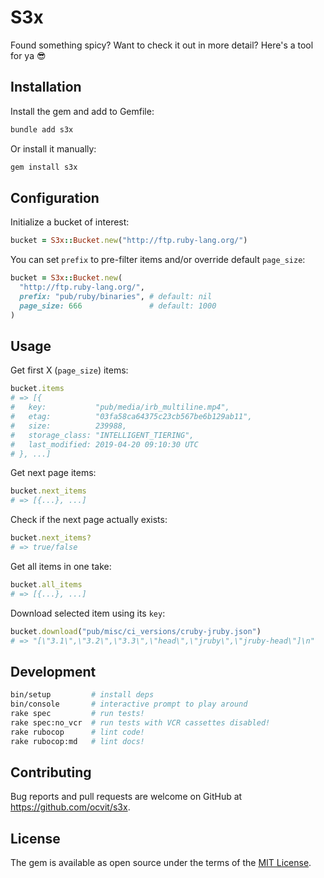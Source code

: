 # S3x

Found something spicy? Want to check it out in more detail? Here's a tool for ya 😎

## Installation

Install the gem and add to Gemfile:

```sh
bundle add s3x
```

Or install it manually:

```sh
gem install s3x
```

## Configuration

Initialize a bucket of interest:

```ruby
bucket = S3x::Bucket.new("http://ftp.ruby-lang.org/")
```

You can set `prefix` to pre-filter items and/or override default `page_size`:

```ruby
bucket = S3x::Bucket.new(
  "http://ftp.ruby-lang.org/",
  prefix: "pub/ruby/binaries", # default: nil
  page_size: 666               # default: 1000
)
```

## Usage

Get first X (`page_size`) items:

```ruby
bucket.items
# => [{
#   key:           "pub/media/irb_multiline.mp4",
#   etag:          "03fa58ca64375c23cb567be6b129ab11",
#   size:          239988,
#   storage_class: "INTELLIGENT_TIERING",
#   last_modified: 2019-04-20 09:10:30 UTC
# }, ...]
```

Get next page items:

```ruby
bucket.next_items
# => [{...}, ...]
```

Check if the next page actually exists:

```ruby
bucket.next_items?
# => true/false
```

Get all items in one take:

```ruby
bucket.all_items
# => [{...}, ...]
```

Download selected item using its `key`:

```ruby
bucket.download("pub/misc/ci_versions/cruby-jruby.json")
# => "[\"3.1\",\"3.2\",\"3.3\",\"head\",\"jruby\",\"jruby-head\"]\n"
```

## Development

```sh
bin/setup         # install deps
bin/console       # interactive prompt to play around
rake spec         # run tests!
rake spec:no_vcr  # run tests with VCR cassettes disabled!
rake rubocop      # lint code!
rake rubocop:md   # lint docs!
```

## Contributing

Bug reports and pull requests are welcome on GitHub at https://github.com/ocvit/s3x.

## License

The gem is available as open source under the terms of the [MIT License](https://opensource.org/licenses/MIT).
